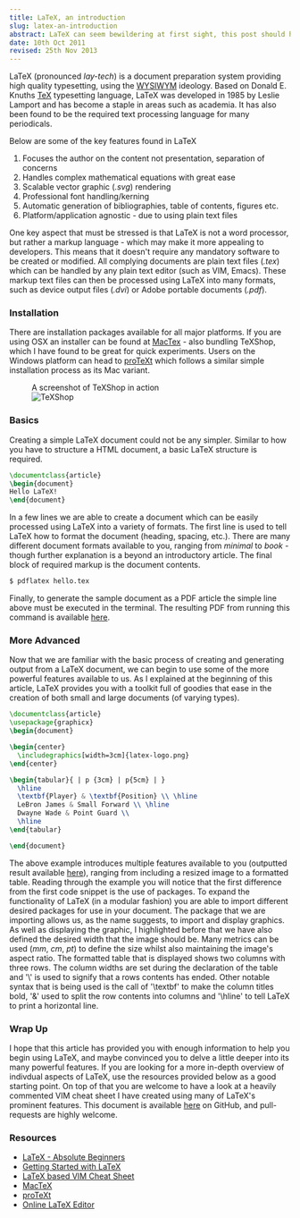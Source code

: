 ```yaml
---
title: LaTeX, an introduction
slug: latex-an-introduction
abstract: LaTeX can seem bewildering at first sight, this post should help get you started.
date: 10th Oct 2011
revised: 25th Nov 2013
---
```


LaTeX (pronounced *lay-tech*) is a document preparation system providing high quality typesetting, using the [WYSIWYM](http://en.wikipedia.org/wiki/WYSIWYM) ideology.
Based on Donald E. Knuths [TeX](http://en.wikipedia.org/wiki/TeX) typesetting language, LaTeX was developed in 1985 by Leslie Lamport and has become a staple in areas such as academia.
It has also been found to be the required text processing language for many periodicals.

<figcaption>Below are some of the key features found in LaTeX</figcaption>

1. Focuses the author on the content not presentation, separation of concerns
2. Handles complex mathematical equations with great ease
3. Scalable vector graphic (*.svg*) rendering
4. Professional font handling/kerning
5. Automatic generation of bibliographies, table of contents, figures etc.
6. Platform/application agnostic - due to using plain text files

One key aspect that must be stressed is that LaTeX is not a word processor, but rather a markup language - which may make it more appealing to developers.
This means that it doesn't require any mandatory software to be created or modified.
All complying documents are plain text files (*.tex*) which can be handled by any plain text editor (such as VIM, Emacs).
These markup text files can then be processed using LaTeX into many formats, such as device output files (*.dvi*) or Adobe portable documents (*.pdf*).

### Installation

There are installation packages available for all major platforms.
If you are using OSX an installer can be found at [MacTex](http://www.tug.org/mactex/) - also bundling TeXShop, which I have found to be great for quick experiments.
Users on the Windows platform can head to [proTeXt](http://www.tug.org/protext/) which follows a similar simple installation process as its Mac variant.

<figure>
    <figcaption>A screenshot of TeXShop in action</figcaption>
    <img alt="TeXShop" src="/uploads/latex-an-introduction/tex-shop.png" />
</figure>

### Basics

Creating a simple LaTeX document could not be any simpler.
Similar to how you have to structure a HTML document, a basic LaTeX structure is required.

~~~ .tex
\documentclass{article}
\begin{document}
Hello LaTeX!
\end{document}
~~~

In a few lines we are able to create a document which can be easily processed using LaTeX into a variety of formats.
The first line is used to tell LaTeX how to format the document (heading, spacing, etc.).
There are many different document formats available to you, ranging from *minimal* to *book* - though further explanation is a beyond an introductory article.
The final block of required markup is the document contents.

~~~ .bash
$ pdflatex hello.tex
~~~

Finally, to generate the sample document as a PDF article the simple line above must be executed in the terminal.
The resulting PDF from running this command is available [here](/uploads/latex-an-introduction/latex-basic.pdf).

### More Advanced

Now that we are familiar with the basic process of creating and generating output from a LaTeX document, we can begin to use some of the more powerful features available to us.
As I explained at the beginning of this article, LaTeX provides you with a toolkit full of goodies that ease in the creation of both small and large documents (of varying types).

~~~ .tex
\documentclass{article}
\usepackage{graphicx}
\begin{document}

\begin{center}
  \includegraphics[width=3cm]{latex-logo.png}
\end{center}

\begin{tabular}{ | p {3cm} | p{5cm} | }
  \hline
  \textbf{Player} & \textbf{Position} \\ \hline
  LeBron James & Small Forward \\ \hline
  Dwayne Wade & Point Guard \\
  \hline
\end{tabular}

\end{document}
~~~

The above example introduces multiple features available to you (outputted result available [here](/uploads/latex-an-introduction/latex-advanced.pdf)), ranging from including a resized image to a formatted table.
Reading through the example you will notice that the first difference from the first code snippet is the use of packages.
To expand the functionality of LaTeX (in a modular fashion) you are able to import different desired packages for use in your document.
The package that we are importing allows us, as the name suggests, to import and display graphics.
As well as displaying the graphic, I highlighted before that we have also defined the desired width that the image should be.
Many metrics can be used (*mm*, *cm*, *pt*) to define the size whilst also maintaining the image's aspect ratio.
The formatted table that is displayed shows two columns with three rows.
The column widths are set during the declaration of the table and '\\' is used to signify that a rows contents has ended.
Other notable syntax that is being used is the call of '\textbf' to make the column titles bold, '&amp;' used to split the row contents into columns and '\hline' to tell LaTeX to print a horizontal line.

### Wrap Up

I hope that this article has provided you with enough information to help you begin using LaTeX, and maybe convinced you to delve a little deeper into its many powerful features.
If you are looking for a more in-depth overview of indivdual aspects of LaTeX, use the resources provided below as a good starting point.
On top of that you are welcome to have a look at a heavily commented VIM cheat sheet I have created using many of LaTeX's prominent features.
This document is available [here](http://github.com/eddmann/vim-cheat-sheet) on GitHub, and pull-requests are highly welcome.

### Resources

* [LaTeX - Absolute Beginners](http://en.wikibooks.org/wiki/LaTeX/Absolute_Beginners)
* [Getting Started with LaTeX](http://www.maths.tcd.ie/~dwilkins/LaTeXPrimer/)
* [LaTeX based VIM Cheat Sheet](http://github.com/eddmann/vim-cheat-sheet)
* [MacTeX](http://www.tug.org/mactex/)
* [proTeXt](http://www.tug.org/protext/)
* [Online LaTeX Editor](http://www.writelatex.com/)